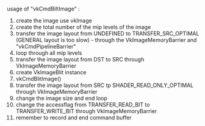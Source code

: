 usage of "vkCmdBiltImage" :
  1. create the image use vkImage
  2. create the total number of the mip levels of the image
  3. transfer the image layout from UNDEFINED to TRANSFER_SRC_OPTIMAL (GENERAL layout is too slow) - through the VkImageMemoryBarrier and "vkCmdPipelineBarrier"
  4. loop through all mip levels
  5. transfer the image layout from DST to SRC through VkImageMemoryBarrier
  6. create VkImageBlit instance
  7. vkCmdBlitImage()
  8. transfer the image layout from SRC tp SHADER_READ_ONLY_OPTIMAL through VkImageMemoryBarrier
  9. change the image size and end loop
  10. change the accessflag from TRANSFER_READ_BIT to TRANSFER_WRITE_BIT through VkImageMemoryBarrier
  11. remember to record and end command buffer

